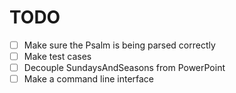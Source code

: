 # TODO

- [ ] Make sure the Psalm is being parsed correctly
- [ ] Make test cases
- [ ] Decouple SundaysAndSeasons from PowerPoint
- [ ] Make a command line interface
